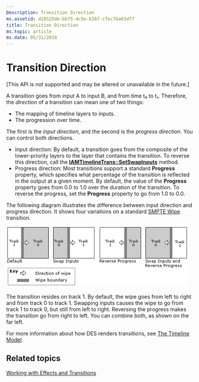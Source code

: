```yaml
---
Description: Transition Direction
ms.assetid: d18525de-bb75-4c5e-b387-cfec7ba03df7
title: Transition Direction
ms.topic: article
ms.date: 05/31/2018
---
```


# Transition Direction

\[This API is not supported and may be altered or unavailable in the future.\]

A transition goes from input A to input B, and from time t₀ to t₁. Therefore, the *direction* of a transition can mean one of two things:

-   The mapping of timeline layers to inputs.
-   The progression over time.

The first is the *input direction*, and the second is the *progress direction*. You can control both directions.

-   Input direction: By default, a transition goes from the composite of the lower-priority layers to the layer that contains the transition. To reverse this direction, call the [**IAMTimelineTrans::SetSwapInputs**](iamtimelinetrans-setswapinputs.md) method.
-   Progress direction: Most transitions support a standard **Progress** property, which specifies what percentage of the transition is reflected in the output at a given moment. By default, the value of the **Progress** property goes from 0.0 to 1.0 over the duration of the transition. To reverse the progress, set the **Progress** property to go from 1.0 to 0.0.

The following diagram illustrates the difference between input direction and progress direction. It shows four variations on a standard [SMPTE Wipe](smpte-wipe-transition.md) transition.

![wipe directions](images/wipedirections.png)

The transition resides on track 1. By default, the wipe goes from left to right and from track 0 to track 1. Swapping inputs causes the wipe to go from track 1 to track 0, but still from left to right. Reversing the progress makes the transition go from right to left. You can combine both, as shown on the far left.

For more information about how DES renders transitions, see [The Timeline Model](the-timeline-model.md).

## Related topics

<dl> <dt>

[Working with Effects and Transitions](working-with-effects-and-transitions.md)
</dt> </dl>

 

 




